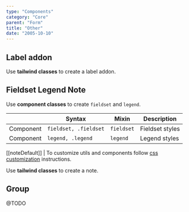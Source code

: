 ```yaml
---
type: "Components"
category: "Core"
parent: "Form"
title: "Other"
date: "2005-10-10"
---
```


## Label addon

Use **tailwind classes** to create a label addon.

<demo>
  <demovanilla src="vanilla/components/core/form/label-addon">
  </demovanilla>
</demo>

## Fieldset Legend Note

Use **component classes** to create `fieldset` and `legend`.

<div class="table-scroll">

|                      | Syntax                          | Mixin            | Description                   |
| ----------------------- | ----------------------------------------- | -----------------------------| ----------------------------- |
| Component                  | `fieldset, .fieldset`                     | `fieldset`                | Fieldset styles            |
| Component                  | `legend, .legend`                     | `legend`                | Legend styles            |

</div>

[[noteDefault]]
| To customize utils and components follow [css customization](/introduction/getting-started/setup#css-customization) instructions.

Use **tailwind classes** to create a note.

<demo>
  <demovanilla src="vanilla/components/core/form/other">
  </demovanilla>
</demo>

## Group

@TODO
